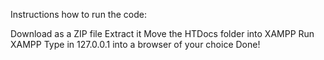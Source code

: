 Instructions how to run the code:

Download as a ZIP file
Extract it
Move the HTDocs folder into XAMPP
Run XAMPP
Type in 127.0.0.1 into a browser of your choice
Done!
